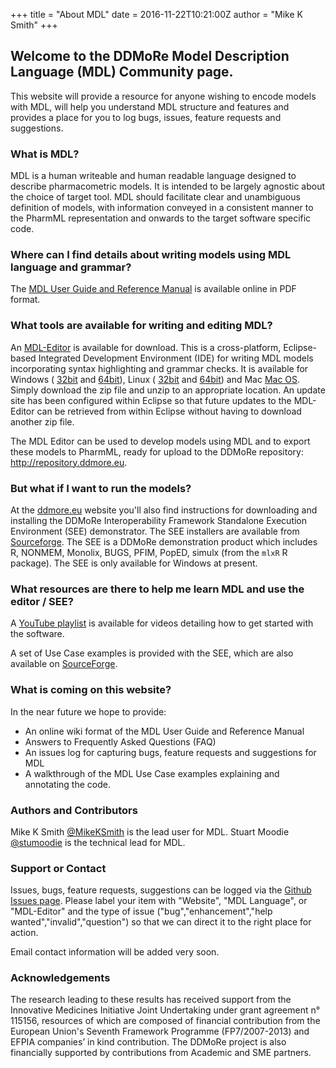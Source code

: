 +++
title = "About MDL"
date = 2016-11-22T10:21:00Z
author = "Mike K Smith"
+++
## Welcome to the DDMoRe Model Description Language (MDL) Community page.
This website will provide a resource for anyone wishing to encode models with MDL, 
will help you understand MDL structure and features and provides a place for you 
to log bugs, issues, feature requests and suggestions.

### What is MDL?
MDL is a human writeable and human readable language designed to describe 
pharmacometric models. It is intended to be largely agnostic about the choice of
target tool. MDL should facilitate clear and unambiguous definition of models, 
with information conveyed in a consistent manner to the PharmML representation 
and onwards to the target software specific code.

### Where can I find details about writing models using MDL language and grammar?
The [MDL User Guide and Reference Manual](http://www.ddmore.eu/sites/ddmore/files/instructions/pdf/MDLUserGuide_1.1_PublicRelease_August2016_0.pdf)
is available online in PDF format. 

### What tools are available for writing and editing MDL?
An [MDL-Editor](http://downloads.mdl.community/repository/mdl-ide/products/1.7.0/) 
is available for download. This is a cross-platform, Eclipse-based Integrated 
Development Environment (IDE) for writing MDL models incorporating syntax 
highlighting and grammar checks. It is available for Windows (
[32bit](http://downloads.mdl.community/repository/mdl-ide/products/1.7.0/eu.ddmore.mdleditor.site-1.7.0-win32.win32.x86.zip) and 
[64bit](http://downloads.mdl.community/repository/mdl-ide/products/1.7.0/eu.ddmore.mdleditor.site-1.7.0-win32.win32.x86_64.zip)), 
Linux (
[32bit](http://downloads.mdl.community/repository/mdl-ide/products/1.7.0/eu.ddmore.mdleditor.site-1.7.0-linux.gtk.x86.zip) and 
[64bit](http://downloads.mdl.community/repository/mdl-ide/products/1.7.0/eu.ddmore.mdleditor.site-1.7.0-linux.gtk.x86_64.zip)) and Mac
[Mac OS](http://downloads.mdl.community/repository/mdl-ide/products/1.7.0/eu.ddmore.mdleditor.site-1.7.0-macosx.cocoa.x86_64.zip). Simply download the zip file and unzip to an appropriate location. 
An update site has been configured within Eclipse so that future updates to the 
MDL-Editor can be retrieved from within Eclipse without having to download 
another zip file. 

The MDL Editor can be used to develop models using MDL and to export these models
to PharmML, ready for upload to the DDMoRe repository: <http://repository.ddmore.eu>.

### But what if I want to run the models?
At the [ddmore.eu](http://ddmore.eu/instructions/user-guides)
website you'll also find instructions for downloading and installing the DDMoRe 
Interoperability Framework Standalone Execution Environment (SEE) demonstrator.
The SEE installers are available from [Sourceforge](https://sourceforge.net/projects/ddmore/files/install/SEE/Demonstrator-2.0.0/).
The SEE is a DDMoRe demonstration product which includes R, NONMEM, Monolix, 
BUGS, PFIM, PopED, simulx (from the `mlxR` R package). The SEE is only available 
for Windows at present.

### What resources are there to help me learn MDL and use the editor / SEE?
A [YouTube playlist](https://www.youtube.com/playlist?list=PL_GGUkhbiP3t0Q7wTqkQdMAw7yuC8xWa-) 
is available for videos detailing how to get started with the software.

A set of Use Case examples is provided with the SEE, which are also available on 
[SourceForge](https://sourceforge.net/p/ddmore/use.cases/ci/master/tree/MDL/Product5.1/).

### What is coming on this website?
In the near future we hope to provide: 

* An online wiki format of the MDL User Guide and Reference Manual
* Answers to Frequently Asked Questions (FAQ)
* An issues log for capturing bugs, feature requests and suggestions for MDL
* A walkthrough of the MDL Use Case examples explaining and annotating the code.

### Authors and Contributors
Mike K Smith [@MikeKSmith](https://github.com/MikeKSmith) is the lead user for MDL.
Stuart Moodie [@stumoodie](https://github.com/stumoodie) is the technical lead for MDL.

### Support or Contact
Issues, bugs, feature requests, suggestions can be logged via 
the [Github Issues page](https://github.com/ModelDefinitionLanguage/website/issues).
Please label your item with "Website", "MDL Language", or "MDL-Editor" and the type
of issue ("bug","enhancement","help wanted","invalid","question") so that we can
direct it to the right place for action.  

Email contact information will be added very soon.

### Acknowledgements
The research leading to these results has received support from the Innovative Medicines Initiative Joint Undertaking under grant agreement n° 115156, resources of which are composed of financial contribution from the European Union's Seventh Framework Programme (FP7/2007-2013) and EFPIA companies’ in kind contribution. The DDMoRe project is also financially supported by contributions from Academic and SME partners.